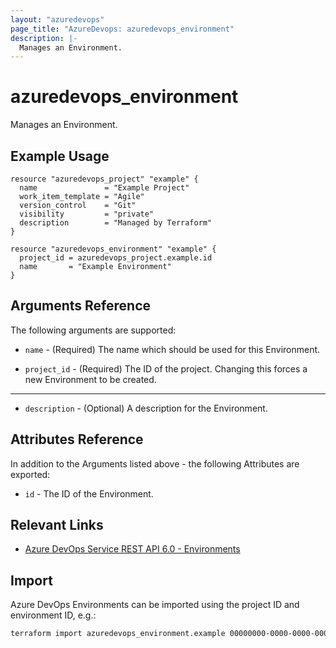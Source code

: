 ```yaml
---
layout: "azuredevops"
page_title: "AzureDevops: azuredevops_environment"
description: |-
  Manages an Environment.
---
```


# azuredevops_environment

Manages an Environment.

## Example Usage

```hcl
resource "azuredevops_project" "example" {
  name               = "Example Project"
  work_item_template = "Agile"
  version_control    = "Git"
  visibility         = "private"
  description        = "Managed by Terraform"
}

resource "azuredevops_environment" "example" {
  project_id = azuredevops_project.example.id
  name       = "Example Environment"
}
```

## Arguments Reference

The following arguments are supported:

* `name` - (Required) The name which should be used for this Environment.

* `project_id` - (Required) The ID of the project. Changing this forces a new Environment to be created.

---

* `description` - (Optional) A description for the Environment.

## Attributes Reference

In addition to the Arguments listed above - the following Attributes are exported:

* `id` - The ID of the Environment.

## Relevant Links

* [Azure DevOps Service REST API 6.0 - Environments](https://docs.microsoft.com/en-us/rest/api/azure/devops/distributedtask/environments?view=azure-devops-rest-6.0)


## Import

Azure DevOps Environments can be imported using the project ID and environment ID, e.g.:

```sh
terraform import azuredevops_environment.example 00000000-0000-0000-0000-000000000000/0
```
